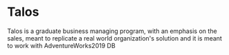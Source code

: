 # Talos
Talos is a graduate business managing program, with an emphasis on the sales, meant to replicate a real world organization's solution and it is meant to work with AdventureWorks2019 DB
